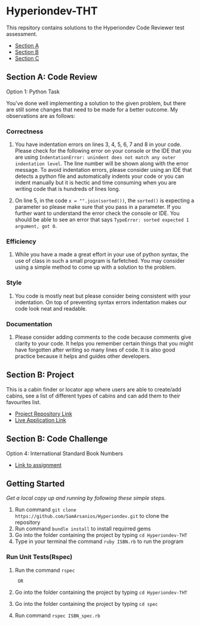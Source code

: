 # Hyperiondev-THT

This repsitory contains solutions to the Hyperiondev Code Reviewer test assessment.
- [Section A](https://github.com/SamArsanios/Hyperiondev-THT/blob/main/README.md#section-a)
- [Section B](https://github.com/SamArsanios/Hyperiondev-THT/blob/main/README.md#section-b)
- [Section C](https://github.com/SamArsanios/Hyperiondev-THT/blob/main/README.md#section-c)


## Section A: Code Review
Option 1: Python Task


You've done well implementing a solution to the given problem, but there are still some changes that need to be made for a better outcome. My observations are as follows:

### Correctness
1. You have indentation errors on lines 3, 4, 5, 6, 7 and 8 in your code. Please check for the following error on your console or the IDE that you are using `IndentationError: unindent does not match any outer indentation level`. The line number will be shown along with the error message. To avoid indentation errors, please consider using an IDE that detects a python file and automatically indents your code or you can indent manually but it is hectic and time consuming when you are writing code that is hundreds of lines long.

2. On line 5, in the code `x = "".join(sorted())`,  the `sorted()` is expecting a parameter so please make sure that you pass in a parameter. If you further want to understand the error check the console or IDE. You should be able to see an error that says `TypeError: sorted expected 1 argument, got 0`. 

### Efficiency
1. While you have a made a great effort in your use of python syntax, the use of class in such a small program is farfetched. You may consider using a simple method to come up with a solution to the problem.


### Style
1. You code is mostly neat but please consider being consistent with your indentation. On top of preventing syntax errors indentation makes our code look neat and readable.

### Documentation
1. Please consider adding comments to the code because comments give clarity to your code. It helps you remember certain things that you might have forgotten after writing so many lines of code. It is also good practice because it helps and guides other developers.

## Section B: Project
This is a cabin finder or locator app where users are able to create/add cabins, see a list of different types of cabins and can add them to their favourites list.

- [Project Repository Link](https://github.com/SamArsanios/cabin-quest) 
- [Live Application Link](https://cabinquest.herokuapp.com/)

## Section B: Code Challenge
Option 4: International Standard Book Numbers

- [Link to assignment](https://edabit.com/challenge/4E9gTrRWErpTCA2FQ)

## Getting Started

_Get a local copy up and running by following these simple steps._

1. Run command `git clone https://github.com/SamArsanios/Hyperiondev.git` to clone the repository
2. Run command `bundle install` to install requirred gems
3. Go into the folder containing the project by typing `cd Hyperiondev-THT`
4. Type in your terminal the command `ruby ISBN.rb` to run the program

### Run Unit Tests(Rspec)
1. Run the command `rspec`

        OR

1. Go into the folder containing the project by typing `cd Hyperiondev-THT`
2. Go into the folder containing the project by typing `cd spec`
3. Run command `rspec ISBN_spec.rb`